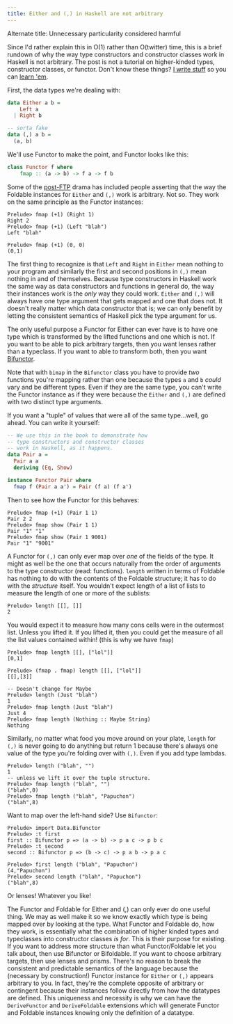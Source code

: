 ```yaml
---
title: Either and (,) in Haskell are not arbitrary
---
```


Alternate title: Unnecessary particularity considered harmful

Since I'd rather explain this in O(1) rather than O(twitter) time, this is a brief rundown of why the way type constructors and constructor classes work in Haskell is not arbitrary. The post is not a tutorial on higher-kinded types, constructor classes, or functor. Don't know these things? [I write stuff](http://haskellbook.com) so you can [learn 'em](https://github.com/bitemyapp/learnhaskell).

First, the data types we're dealing with:

```haskell
data Either a b =
    Left a
  | Right b

-- sorta fake
data (,) a b =
  (a, b)
```

We'll use Functor to make the point, and Functor looks like this:

```haskell
class Functor f where
    fmap :: (a -> b) -> f a -> f b
```

Some of the [post-FTP](https://www.reddit.com/r/haskell/comments/3okick/foldable_for_nonhaskellers_haskells_controversial/) drama has included people asserting that the way the Foldable instances for `Either` and `(,)` work is arbitrary. Not so. They work on the same principle as the Functor instances:

```
Prelude> fmap (+1) (Right 1)
Right 2
Prelude> fmap (+1) (Left "blah")
Left "blah"

Prelude> fmap (+1) (0, 0)
(0,1)
```

The first thing to recognize is that `Left` and `Right` in `Either` mean nothing to your program and similarly the first and second positions in `(,)` mean nothing in and of themselves. Because type constructors in Haskell work the same way as data constructors and functions in general do, the way their instances work is the _only_ way they could work. `Either` and `(,)` will always have one type argument that gets mapped and one that does not. It doesn't really matter which data constructor that is; we can only benefit by letting the consistent semantics of Haskell pick the type argument for us.

The only useful purpose a Functor for Either can ever have is to have one type which is transformed by the lifted functions and one which is not. If you want to be able to pick arbitrary targets, then you want lenses rather than a typeclass. If you want to able to transform both, then you want [Bifunctor](http://hackage.haskell.org/package/base-4.8.1.0/docs/Data-Bifunctor.html#t:Bifunctor).

Note that with `bimap` in the `Bifunctor` class you have to provide _two_ functions you're mapping rather than one because the types `a` and `b` _could_ vary and be different types. Even if they are the same type, you can't write the Functor instance as if they were because the `Either` and `(,)` are defined with two distinct type arguments.

If you want a "tuple" of values that were all of the same type...well, go ahead. You can write it yourself:

```haskell
-- We use this in the book to demonstrate how
-- type constructors and constructor classes
-- work in Haskell, as it happens.
data Pair a =
  Pair a a
  deriving (Eq, Show)

instance Functor Pair where
  fmap f (Pair a a') = Pair (f a) (f a')
```

Then to see how the Functor for this behaves:

```
Prelude> fmap (+1) (Pair 1 1)
Pair 2 2
Prelude> fmap show (Pair 1 1)
Pair "1" "1"
Prelude> fmap show (Pair 1 9001)
Pair "1" "9001"
```

A Functor for `(,)` can only ever map over _one_ of the fields of the type. It might as well be the one that occurs naturally from the order of arguments to the type constructor (read: functions). `length` written in terms of Foldable has nothing to do with the contents of the Foldable structure; it has to do with the _structure_ itself. You wouldn't expect length of a list of lists to measure the length of one or more of the sublists:

```
Prelude> length [[], []]
2
```

You would expect it to measure how many cons cells were in the outermost list. Unless you lifted it. If you lifted it, then you could get the measure of all the list values contained within! (this is why we have `fmap`)

```
Prelude> fmap length [[], ["lol"]]
[0,1]

Prelude> (fmap . fmap) length [[], ["lol"]]
[[],[3]]

-- Doesn't change for Maybe
Prelude> length (Just "blah")
1
Prelude> fmap length (Just "blah")
Just 4
Prelude> fmap length (Nothing :: Maybe String)
Nothing
```

Similarly, no matter what food you move around on your plate, `length` for `(,)` is never going to do anything but return 1 because there's always one value of the type you're folding over with `(,)`. Even if you add type lambdas.

```
Prelude> length ("blah", "")
1
-- unless we lift it over the tuple structure.
Prelude> fmap length ("blah", "")
("blah",0)
Prelude> fmap length ("blah", "Papuchon")
("blah",8)
```

Want to map over the left-hand side? Use `Bifunctor`:

```
Prelude> import Data.Bifunctor
Prelude> :t first
first :: Bifunctor p => (a -> b) -> p a c -> p b c
Prelude> :t second
second :: Bifunctor p => (b -> c) -> p a b -> p a c

Prelude> first length ("blah", "Papuchon")
(4,"Papuchon")
Prelude> second length ("blah", "Papuchon")
("blah",8)
```

Or lenses! Whatever you like!

The Functor and Foldable for Either and (,) can only ever do one useful thing. We may as well make it so we know exactly which type is being mapped over by looking at the type. What Functor and Foldable do, how they work, is essentially what the combination of higher kinded types and typeclasses into constructor classes _is for_. This is their purpose for existing. If you want to address more structure than what Functor/Foldable let you talk about, then use Bifunctor or Bifoldable. If you want to choose arbitrary targets, then use lenses and prisms. There's no reason to break the consistent and predictable semantics of the language because the (necessary by construction!) Functor instance for `Either` or `(,)` appears arbitrary to you. In fact, they're the complete opposite of arbitrary or contingent because their instances follow directly from how the datatypes are defined. This uniqueness and necessity is why we can have the `DeriveFunctor` and `DeriveFoldable` extensions which will generate Functor and Foldable instances knowing only the definition of a datatype.
